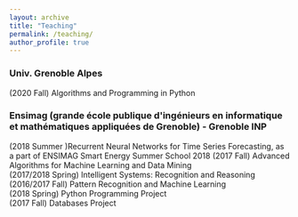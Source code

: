 ```yaml
---
layout: archive
title: "Teaching"
permalink: /teaching/
author_profile: true
---
```



### Univ. Grenoble Alpes

(2020 Fall) Algorithms and Programming in Python 


### Ensimag (grande école publique d'ingénieurs en informatique et mathématiques appliquées de Grenoble) - Grenoble INP

(2018 Summer )Recurrent Neural Networks for Time Series Forecasting, as a part of ENSIMAG Smart Energy Summer School 2018 
(2017 Fall) Advanced Algorithms for Machine Learning and Data Mining  
(2017/2018 Spring) Intelligent Systems: Recognition and Reasoning  
(2016/2017 Fall) Pattern Recognition and Machine Learning  
(2018 Spring) Python Programming Project  
(2017 Fall) Databases Project  
